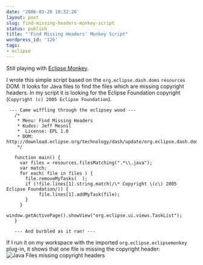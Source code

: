 ```yaml
---
date: '2006-03-20 18:32:26'
layout: post
slug: find-missing-headers-monkey-script
status: publish
title: "'Find Missing Headers' Monkey Script"
wordpress_id: '126'
tags:
- eclipse
---
```


Still playing with [Eclipse Monkey](http://eclipse.org/dash).

I wrote this simple script based on the `org.eclipse.dash.doms` `resources` DOM. It looks for Java files
to find the files which are missing copyright headers.
In my script it is looking for the Eclipse Foundation copyright (`Copyright (c) 2005 Eclipse Foundation`).

     --- Came wiffling through the eclipsey wood ---
       /*
        * Menu: Find Missing Headers
        * Kudos: Jeff Mesnil
        *  License: EPL 1.0
        * DOM: http://download.eclipse.org/technology/dash/update/org.eclipse.dash.doms
        */
         
       function main() {
         var files = resources.filesMatching(".*\\.java");
         var match;
         for each( file in files ) { 
           file.removeMyTasks(  );
           if (!file.lines[1].string.match(/\* Copyright \(c\) 2005 Eclipse Foundation/)) {
                file.lines[1].addMyTask(file);
           }
         }
           window.getActivePage().showView("org.eclipse.ui.views.TaskList");
       }
  
       --- And burbled as it ran! ---

If I run it on my workspace with the imported `org.eclipse.eclipsemonkey` plug-in, it shows that one
file is missing the copyright header:
![Java Files missing copyright headers](/img/missing_headers.png "Java Files missing copyright headers")


